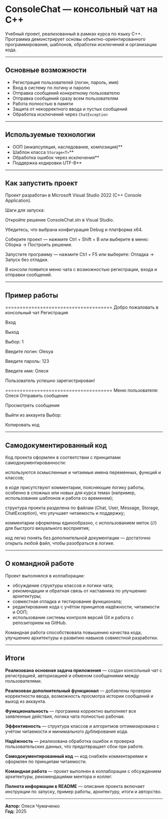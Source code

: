# ConsoleChat — консольный чат на C++

Учебный проект, реализованный в рамках курса по языку C++.  
Программа демонстрирует основы объектно-ориентированного программирования, шаблонов, обработки исключений и организации кода.

---

## Основные возможности

- Регистрация пользователей (логин, пароль, имя)
- Вход в систему по логину и паролю
- Отправка сообщений конкретному пользователю
- Отправка сообщений сразу всем пользователям
- Работа полностью в памяти
- Защита от некорректного ввода и пустых сообщений
- Обработка исключений через `ChatException`

---

## Используемые технологии

- ООП (инкапсуляция, наследование, композиция)**
- Шаблон класса `Storage<T>`**
- Обработка ошибок через исключения**
- Поддержка кодировки UTF-8**

---

## Как запустить проект

Проект разработан в Microsoft Visual Studio 2022 (C++ Console Application).

Шаги для запуска:

Откройте решение ConsoleChat.sln в Visual Studio.

Убедитесь, что выбрана конфигурация Debug и платформа x64.

Соберите проект — нажмите Ctrl + Shift + B или выберите в меню:
Сборка → Построить решение.

Запустите программу — нажмите Ctrl + F5 или выберите:
Отладка → Запуск без отладки.

В консоли появится меню чата с возможностью регистрации, входа и отправки сообщений.

---

## Пример работы

=====================================
Добро пожаловать в консольный чат
Регистрация

Вход

Выход

Выбор: 1

Введите логин: Olesya

Введите пароль: 123

Введите имя: Олеся

Пользователь успешно зарегистрирован!

=====================================
Меню пользователя: Олеся
Отправить сообщение

Просмотреть сообщения

Выйти из аккаунта
Выбор:

Копировать код

---

## Самодокументированный код

Код проекта оформлен в соответствии с принципами самодокументированности:

используются осмысленные и читаемые имена переменных, функций и классов;

в коде присутствуют комментарии, поясняющие логику работы, особенно в сложных или новых для курса темах (например, использование шаблонов и работа со временем);

структура проекта разделена по файлам (Chat, User, Message, Storage, ChatException), что улучшает читаемость и поддержку;

комментарии оформлены единообразно, с использованием меток (//) для быстрого визуального восприятия;

код легко понять без дополнительной документации — достаточно открыть любой файл, чтобы разобраться в логике.

---

## О командной работе

Проект выполнялся в коллаборации:

- обсуждение структуры классов и логики чата;  
- рекомендации и обратная связь от наставника по улучшению архитектуры;  
- совместная отладка и тестирование функционала;  
- редактирование кода с учётом принципов надёжности, читаемости и ООП;  
- использование системы контроля версий Git и работа с репозиторием на GitHub.

Командная работа способствовала повышению качества кода, улучшению архитектуры и развитию навыков совместной разработки.

---

## Итоги

**Реализована основная задача приложения** — создан консольный чат с регистрацией, авторизацией и обменом сообщениями между пользователями.  

**Реализован дополнительный функционал** — добавлены проверки корректности ввода, возможность просмотра истории сообщений и выход из аккаунта.  

**Функциональность** — программа корректно выполняет все заявленные действия, логика чата полностью рабочая.  

**Эффективность** — структура классов и алгоритмов оптимизирована с учётом читаемости и минимального дублирования кода.  

**Надёжность** — реализована обработка ошибок и проверка пользовательских данных, что предотвращает сбои при работе.  

**Самодокументированный код** — код снабжён комментариями и оформлен по принципам читаемости.  

**Командная работа** — проект выполнен в коллаборации с обсуждением архитектуры, рекомендациями ментора и коллег.  

**Полнота информации в README** — описание проекта включает инструкции по запуску, пример работы, архитектуру, итоги и авторство.  

---
 **Автор:** Олеся Чумаченко  
 **Год:** 2025  

